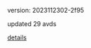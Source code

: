 version: 2023112302-2f95

updated 29 avds

[details](https://github.com/0x74f917491bfa7ebfa379/ali_avd_db/blob/master/change_log/2023/11/23/02/2f95.txt)